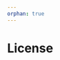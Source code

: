 ```yaml
---
orphan: true
---
```


# License

```{include} ../LICENSE

```
                                                                                                                                                                                                                                                     